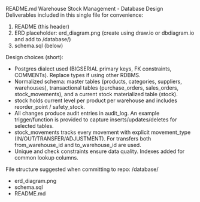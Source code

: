 README.md
Warehouse Stock Management - Database Design
Deliverables included in this single file for convenience:
1) README (this header)
2) ERD placeholder: erd_diagram.png (create using draw.io or dbdiagram.io and add to /database/)
3) schema.sql (below)

Design choices (short):
- Postgres dialect used (BIGSERIAL primary keys, FK constraints, COMMENTs). Replace types if using other RDBMS.
- Normalized schema: master tables (products, categories, suppliers, warehouses), transactional tables (purchase_orders, sales_orders, stock_movements), and a current stock materialized table (stock).
- stock holds current level per product per warehouse and includes reorder_point / safety_stock.
- All changes produce audit entries in audit_log. An example trigger/function is provided to capture inserts/updates/deletes for selected tables.
- stock_movements tracks every movement with explicit movement_type (IN/OUT/TRANSFER/ADJUSTMENT). For transfers both from_warehouse_id and to_warehouse_id are used.
- Unique and check constraints ensure data quality. Indexes added for common lookup columns.

File structure suggested when committing to repo:
/database/
- erd_diagram.png
- schema.sql
- README.md
